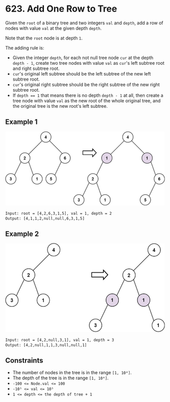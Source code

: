 # 623. Add One Row to Tree

Given the `root` of a binary tree and two integers `val` and `depth`, add a row of
nodes with value `val` at the given depth `depth`.

Note that the `root` node is at depth `1`.

The adding rule is:

* Given the integer `depth`, for each not null tree node `cur` at the depth
`depth - 1`, create two tree nodes with value `val` as `cur`'s left subtree root
and right subtree root.
* `cur`'s original left subtree should be the left subtree of the new left
subtree root.
* `cur`'s original right subtree should be the right subtree of the new right
subtree root.
* If `depth == 1` that means there is no depth `depth - 1` at all, then create a
tree node with value `val` as the new root of the whole original tree, and the
original tree is the new root's left subtree.

## Example 1

![.](addrow-tree.jpg)

```plaintext
Input: root = [4,2,6,3,1,5], val = 1, depth = 2
Output: [4,1,1,2,null,null,6,3,1,5]
```

## Example 2

![.](add2-tree.jpg)

```plaintext
Input: root = [4,2,null,3,1], val = 1, depth = 3
Output: [4,2,null,1,1,3,null,null,1]
```

## Constraints

* The number of nodes in the tree is in the range `[1, 10⁴]`.
* The depth of the tree is in the range `[1, 10⁴]`.
* `-100 <= Node.val <= 100`
* `-10⁵ <= val <= 10⁵`
* `1 <= depth <= the depth of tree + 1`
